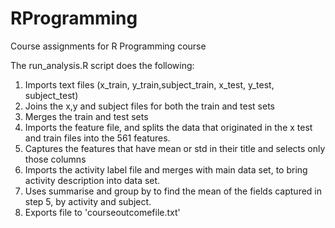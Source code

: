 # RProgramming
Course assignments for R Programming course

The run_analysis.R script does the following:

1. Imports text files (x_train, y_train,subject_train, x_test, y_test, subject_test)
2. Joins the x,y and subject files for both the train and test sets
3. Merges the train and test sets
4. Imports the feature file, and splits the data that originated in the x test and train files into the 561 features.
5. Captures the features that have mean or std in their title and selects only those columns
6. Imports the activity label file and merges with main data set, to bring activity description into data set.
7. Uses summarise and group by to find the mean of the fields captured in step 5, by activity and subject.
8. Exports file to 'courseoutcomefile.txt'
